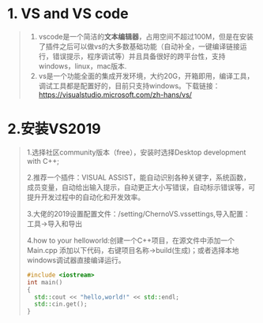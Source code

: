 # 1. VS and VS code

> 1. vscode是一个简洁的**文本编辑器**，占用空间不超过100M，但是在安装了插件之后可以做vs的大多数基础功能（自动补全，一键编译链接运行，错误提示，程序调试等）并且具备很好的跨平台性，支持windows，linux，mac版本.
> 2. vs是一个功能全面的集成开发环境，大约20G，开箱即用，编译工具，调试工具都是配置好的，目前只支持windows。下载链接：https://visualstudio.microsoft.com/zh-hans/vs/



# 2.安装VS2019

> 1.选择社区community版本（free），安装时选择Desktop development with C++;
>
> 2.推荐一个插件：VISUAL ASSIST，能自动识别各种关键字，系统函数，成员变量，自动给出输入提示，自动更正大小写错误，自动标示错误等，可提升开发过程中的自动化和开发效率。
>
> 3.大佬的2019设置配置文件：/setting/ChernoVS.vssettings,导入配置：工具->导入和导出
>
> 4.how to your helloworld:创建一个C++项目，在源文件中添加一个Main.cpp 添加以下代码，右键项目名称->build(生成)；或者选择本地windows调试器直接编译运行。
>
> ```c++
> #include <iostream>
> int main()
> {
> 	std::cout << "hello,world!" << std::endl;
> 	std::cin.get();
> }
> ```


